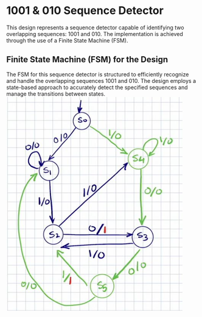 # 1001 & 010 Sequence Detector

This design represents a sequence detector capable of identifying two overlapping sequences: 1001 and 010. The implementation is achieved through the use of a Finite State Machine (FSM).

## Finite State Machine (FSM) for the Design

The FSM for this sequence detector is structured to efficiently recognize and handle the overlapping sequences 1001 and 010. The design employs a state-based approach to accurately detect the specified sequences and manage the transitions between states.
![FSM](https://github.com/alhusseingamal/RTL-Projects/blob/main/FSM%20-%201001%20and%20010%20Sequence%20Detector/1001_010_sequence_detector_state_machine_diagram.jpg)
